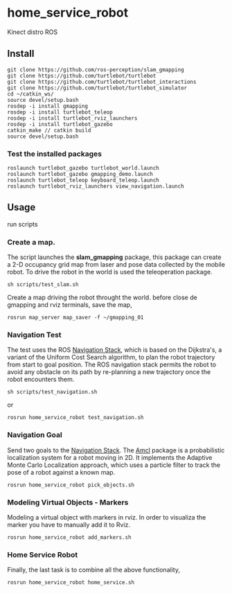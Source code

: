 # home_service_robot

Kinect distro ROS

## Install

```
git clone https://github.com/ros-perception/slam_gmapping
git clone https://github.com/turtlebot/turtlebot
git clone https://github.com/turtlebot/turtlebot_interactions
git clone https://github.com/turtlebot/turtlebot_simulator
cd ~/catkin_ws/
source devel/setup.bash
rosdep -i install gmapping
rosdep -i install turtlebot_teleop
rosdep -i install turtlebot_rviz_launchers
rosdep -i install turtlebot_gazebo
catkin_make // catkin build
source devel/setup.bash
```

<!-- ```
sudo apt-get install ros-kinetic-turtlebot ros-kinetic-turtlebot-apps ros-kinetic-turtlebot-interactions ros-kinetic-turtlebot-simulator ros-kinetic-kobuki-ftdi ros-kinetic-ar-track-alvar-msgs
```

The vm had an error, but this shouldn't be present in a fresh install

```
git clone git://github.com/ros/rospkg.git
python setup.py install --user
``` 
or (this works for me!)

```
apt-get install python-rospkg
``` -->

### Test the installed packages

```
roslaunch turtlebot_gazebo turtlebot_world.launch
roslaunch turtlebot_gazebo gmapping_demo.launch
roslaunch turtlebot_teleop keyboard_teleop.launch
roslaunch turtlebot_rviz_launchers view_navigation.launch
```

## Usage

run scripts

### Create a map.
The script launches the **slam_gmapping** package, this package can create a 2-D occupancy grid map from laser and pose data collected by the mobile robot. To drive the robot in the world is used the teleoperation package.



```
sh scripts/test_slam.sh
```

Create a map driving the robot throught the world. before close de gmapping and rviz terminals, save the map,

```
rosrun map_server map_saver -f ~/gmapping_01
```

###  Navigation Test 


The test uses the ROS [Navigation Stack](http://wiki.ros.org/navigation/Tutorials/SendingSimpleGoals), which is based on the Dijkstra's, a variant of the Uniform Cost Search algorithm, to plan the robot trajectory from start to goal position. The ROS navigation stack permits the robot to avoid any obstacle on its path by re-planning a new trajectory once the robot encounters them.


```
sh scripts/test_navigation.sh
```

or 

```
rosrun home_service_robot test_navigation.sh
```

### Navigation Goal

Send two goals to the [Navigation Stack](http://wiki.ros.org/navigation/Tutorials/SendingSimpleGoals). The [Amcl](http://wiki.ros.org/amcl) package is a probabilistic localization system for a robot moving in 2D. It implements the Adaptive Monte Carlo Localization approach, which uses a particle filter to track the pose of a robot against a known map.

```
rosrun home_service_robot pick_objects.sh
```

### Modeling Virtual Objects - Markers

Modeling a virtual object with markers in rviz. In order to visualiza the marker you have to manually add it to Rviz.

```
rosrun home_service_robot add_markers.sh
```

### Home Service Robot

Finally, the last task is to combine all the above functionality,

```
rosrun home_service_robot home_service.sh
```




